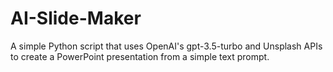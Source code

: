# AI-Slide-Maker
A simple Python script that uses OpenAI's gpt-3.5-turbo and Unsplash APIs to create a PowerPoint presentation from a simple text prompt.
